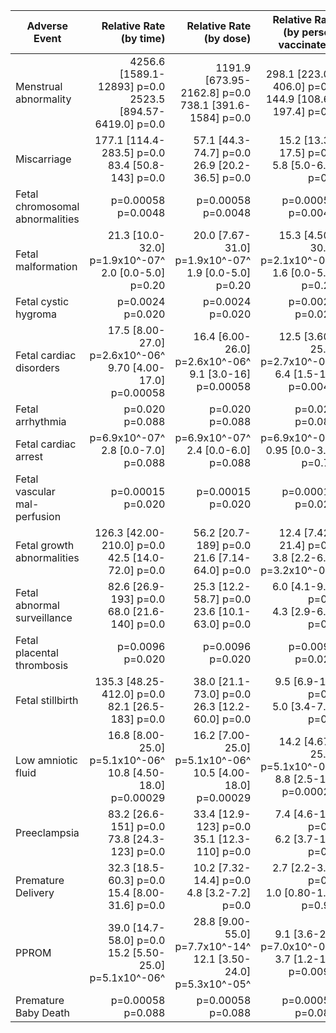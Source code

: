 | Adverse Event | Relative Rate<br/>(by time) | Relative Rate<br/>(by dose) | Relative Rate<br/>(by person vaccinated) |
| --- | --: | --: | --: |
| Menstrual abnormality | 4256.6 [1589.1-12893] p=0.0 <br/>2523.5 [894.57-6419.0] p=0.0| 1191.9 [673.95-2162.8] p=0.0<br/>738.1 [391.6-1584] p=0.0| 298.1 [223.0-406.0] p=0.0<br/>144.9 [108.6-197.4] p=0.0|
| Miscarriage | 177.1 [114.4-283.5] p=0.0 <br/>83.4 [50.8-143] p=0.0| 57.1 [44.3-74.7] p=0.0<br/>26.9 [20.2-36.5] p=0.0| 15.2 [13.3-17.5] p=0.0<br/>5.8 [5.0-6.7] p=0.0|
| Fetal chromosomal abnormalities |  p=0.00058 <br/> p=0.0048|  p=0.00058<br/> p=0.0048|  p=0.00058<br/> p=0.0048|
| Fetal malformation | 21.3 [10.0-32.0] p=1.9x10^-07^ <br/>2.0 [0.0-5.0] p=0.20| 20.0 [7.67-31.0] p=1.9x10^-07^<br/>1.9 [0.0-5.0] p=0.20| 15.3 [4.50-30.0] p=2.1x10^-06^<br/>1.6 [0.0-5.0] p=0.20|
| Fetal cystic hygroma |  p=0.0024 <br/> p=0.020|  p=0.0024<br/> p=0.020|  p=0.0024<br/> p=0.020|
| Fetal cardiac disorders | 17.5 [8.00-27.0] p=2.6x10^-06^ <br/>9.70 [4.00-17.0] p=0.00058| 16.4 [6.00-26.0] p=2.6x10^-06^<br/>9.1 [3.0-16] p=0.00058| 12.5 [3.60-25.0] p=2.7x10^-05^<br/>6.4 [1.5-15] p=0.0047|
| Fetal arrhythmia |  p=0.020 <br/> p=0.088|  p=0.020<br/> p=0.088|  p=0.020<br/> p=0.088|
| Fetal cardiac arrest |  p=6.9x10^-07^ <br/>2.8 [0.0-7.0] p=0.088|  p=6.9x10^-07^<br/>2.4 [0.0-6.0] p=0.088|  p=6.9x10^-07^<br/>0.95 [0.0-3.5] p=0.77|
| Fetal vascular mal-perfusion |  p=0.00015 <br/> p=0.020|  p=0.00015<br/> p=0.020|  p=0.00015<br/> p=0.020|
| Fetal growth abnormalities | 126.3 [42.00-210.0] p=0.0 <br/>42.5 [14.0-72.0] p=0.0| 56.2 [20.7-189] p=0.0<br/>21.6 [7.14-64.0] p=0.0| 12.4 [7.42-21.4] p=0.0<br/>3.8 [2.2-6.7] p=3.2x10^-07^|
| Fetal abnormal surveillance | 82.6 [26.9-193] p=0.0 <br/>68.0 [21.6-140] p=0.0| 25.3 [12.2-58.7] p=0.0<br/>23.6 [10.1-63.0] p=0.0| 6.0 [4.1-9.0] p=0.0<br/>4.3 [2.9-6.6] p=0.0|
| Fetal placental thrombosis |  p=0.0096 <br/> p=0.020|  p=0.0096<br/> p=0.020|  p=0.0096<br/> p=0.020|
| Fetal stillbirth | 135.3 [48.25-412.0] p=0.0 <br/>82.1 [26.5-183] p=0.0| 38.0 [21.1-73.0] p=0.0<br/>26.3 [12.2-60.0] p=0.0| 9.5 [6.9-13] p=0.0<br/>5.0 [3.4-7.2] p=0.0|
| Low amniotic fluid | 16.8 [8.00-25.0] p=5.1x10^-06^ <br/>10.8 [4.50-18.0] p=0.00029| 16.2 [7.00-25.0] p=5.1x10^-06^<br/>10.5 [4.00-18.0] p=0.00029| 14.2 [4.67-25.0] p=5.1x10^-06^<br/>8.8 [2.5-17] p=0.00029|
| Preeclampsia | 83.2 [26.6-151] p=0.0 <br/>73.8 [24.3-123] p=0.0| 33.4 [12.9-123] p=0.0<br/>35.1 [12.3-110] p=0.0| 7.4 [4.6-12] p=0.0<br/>6.2 [3.7-10] p=0.0|
| Premature Delivery | 32.3 [18.5-60.3] p=0.0 <br/>15.4 [8.00-31.6] p=0.0| 10.2 [7.32-14.4] p=0.0<br/>4.8 [3.2-7.2] p=0.0| 2.7 [2.2-3.3] p=0.0<br/>1.0 [0.80-1.3] p=0.91|
| PPROM | 39.0 [14.7-58.0] p=0.0 <br/>15.2 [5.50-25.0] p=5.1x10^-06^| 28.8 [9.00-55.0] p=7.7x10^-14^<br/>12.1 [3.50-24.0] p=5.3x10^-05^| 9.1 [3.6-25] p=7.0x10^-09^<br/>3.7 [1.2-11] p=0.0095|
| Premature Baby Death |  p=0.00058 <br/> p=0.088|  p=0.00058<br/> p=0.088|  p=0.00058<br/> p=0.088|
